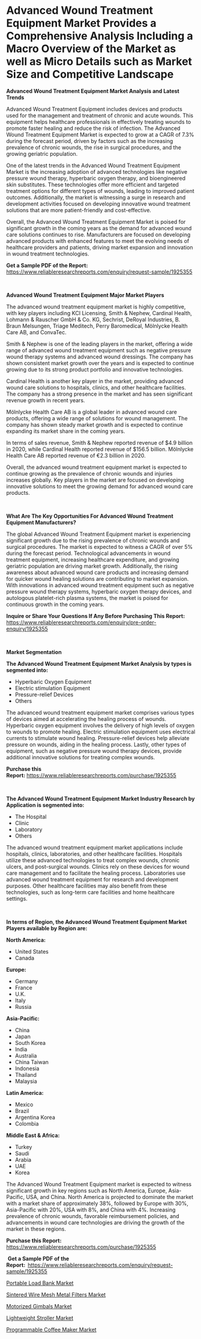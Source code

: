 <p><h1>Advanced Wound Treatment Equipment Market Provides a Comprehensive Analysis Including a Macro Overview of the Market as well as Micro Details such as Market Size and Competitive Landscape</h1></p><p><strong>Advanced Wound Treatment Equipment Market Analysis and Latest Trends</strong></p>
<p><p>Advanced Wound Treatment Equipment includes devices and products used for the management and treatment of chronic and acute wounds. This equipment helps healthcare professionals in effectively treating wounds to promote faster healing and reduce the risk of infection. The Advanced Wound Treatment Equipment Market is expected to grow at a CAGR of 7.3% during the forecast period, driven by factors such as the increasing prevalence of chronic wounds, the rise in surgical procedures, and the growing geriatric population.</p><p>One of the latest trends in the Advanced Wound Treatment Equipment Market is the increasing adoption of advanced technologies like negative pressure wound therapy, hyperbaric oxygen therapy, and bioengineered skin substitutes. These technologies offer more efficient and targeted treatment options for different types of wounds, leading to improved patient outcomes. Additionally, the market is witnessing a surge in research and development activities focused on developing innovative wound treatment solutions that are more patient-friendly and cost-effective.</p><p>Overall, the Advanced Wound Treatment Equipment Market is poised for significant growth in the coming years as the demand for advanced wound care solutions continues to rise. Manufacturers are focused on developing advanced products with enhanced features to meet the evolving needs of healthcare providers and patients, driving market expansion and innovation in wound treatment technologies.</p></p>
<p><strong>Get a Sample PDF of the Report:&nbsp;</strong> <a href="https://www.reliableresearchreports.com/enquiry/request-sample/1925355">https://www.reliableresearchreports.com/enquiry/request-sample/1925355</a></p>
<p>&nbsp;</p>
<p><strong>Advanced Wound Treatment Equipment Major Market Players</strong></p>
<p><p>The advanced wound treatment equipment market is highly competitive, with key players including KCI Licensing, Smith & Nephew, Cardinal Health, Lohmann & Rauscher GmbH & Co. KG, Sechrist, DeRoyal Industries, B. Braun Melsungen, Triage Meditech, Perry Baromedical, Mölnlycke Health Care AB, and ConvaTec.</p><p>Smith & Nephew is one of the leading players in the market, offering a wide range of advanced wound treatment equipment such as negative pressure wound therapy systems and advanced wound dressings. The company has shown consistent market growth over the years and is expected to continue growing due to its strong product portfolio and innovative technologies.</p><p>Cardinal Health is another key player in the market, providing advanced wound care solutions to hospitals, clinics, and other healthcare facilities. The company has a strong presence in the market and has seen significant revenue growth in recent years.</p><p>Mölnlycke Health Care AB is a global leader in advanced wound care products, offering a wide range of solutions for wound management. The company has shown steady market growth and is expected to continue expanding its market share in the coming years.</p><p>In terms of sales revenue, Smith & Nephew reported revenue of $4.9 billion in 2020, while Cardinal Health reported revenue of $156.5 billion. Mölnlycke Health Care AB reported revenue of €2.3 billion in 2020.</p><p>Overall, the advanced wound treatment equipment market is expected to continue growing as the prevalence of chronic wounds and injuries increases globally. Key players in the market are focused on developing innovative solutions to meet the growing demand for advanced wound care products.</p></p>
<p>&nbsp;</p>
<p><strong>What Are The Key Opportunities For Advanced Wound Treatment Equipment Manufacturers?</strong></p>
<p><p>The global Advanced Wound Treatment Equipment market is experiencing significant growth due to the rising prevalence of chronic wounds and surgical procedures. The market is expected to witness a CAGR of over 5% during the forecast period. Technological advancements in wound treatment equipment, increasing healthcare expenditure, and growing geriatric population are driving market growth. Additionally, the rising awareness about advanced wound care products and increasing demand for quicker wound healing solutions are contributing to market expansion. With innovations in advanced wound treatment equipment such as negative pressure wound therapy systems, hyperbaric oxygen therapy devices, and autologous platelet-rich plasma systems, the market is poised for continuous growth in the coming years.</p></p>
<p><strong>Inquire or Share Your Questions If Any Before Purchasing This Report:</strong> <a href="https://www.reliableresearchreports.com/enquiry/pre-order-enquiry/1925355">https://www.reliableresearchreports.com/enquiry/pre-order-enquiry/1925355</a></p>
<p>&nbsp;</p>
<p><strong>Market Segmentation</strong></p>
<p><strong>The Advanced Wound Treatment Equipment Market Analysis by types is segmented into:</strong></p>
<p><ul><li>Hyperbaric Oxygen Equipment</li><li>Electric stimulation Equipment</li><li>Pressure-relief Devices</li><li>Others</li></ul></p>
<p><p>The advanced wound treatment equipment market comprises various types of devices aimed at accelerating the healing process of wounds. Hyperbaric oxygen equipment involves the delivery of high levels of oxygen to wounds to promote healing. Electric stimulation equipment uses electrical currents to stimulate wound healing. Pressure-relief devices help alleviate pressure on wounds, aiding in the healing process. Lastly, other types of equipment, such as negative pressure wound therapy devices, provide additional innovative solutions for treating complex wounds.</p></p>
<p><strong>Purchase this Report:&nbsp;</strong><a href="https://www.reliableresearchreports.com/purchase/1925355">https://www.reliableresearchreports.com/purchase/1925355</a></p>
<p>&nbsp;</p>
<p><strong>The Advanced Wound Treatment Equipment Market Industry Research by Application is segmented into:</strong></p>
<p><ul><li>The Hospital</li><li>Clinic</li><li>Laboratory</li><li>Others</li></ul></p>
<p><p>The advanced wound treatment equipment market applications include hospitals, clinics, laboratories, and other healthcare facilities. Hospitals utilize these advanced technologies to treat complex wounds, chronic ulcers, and post-surgical wounds. Clinics rely on these devices for wound care management and to facilitate the healing process. Laboratories use advanced wound treatment equipment for research and development purposes. Other healthcare facilities may also benefit from these technologies, such as long-term care facilities and home healthcare settings.</p></p>
<p>&nbsp;</p>
<p><strong>In terms of Region, the Advanced Wound Treatment Equipment Market Players available by Region are:</strong></p>
<p>
    <p> <strong> North America: </strong>
        <ul>
            <li>United States</li>
            <li>Canada</li>
        </ul>
        </p> 
    <p> <strong> Europe: </strong>
        <ul>
            <li>Germany</li>
            <li>France</li>
            <li>U.K.</li>
            <li>Italy</li>
            <li>Russia</li>
        </ul>
        </p> 
    <p> <strong> Asia-Pacific: </strong>
        <ul>
            <li>China</li>
            <li>Japan</li>
            <li>South Korea</li>
            <li>India</li>
            <li>Australia</li>
            <li>China Taiwan</li>
            <li>Indonesia</li>
            <li>Thailand</li>
            <li>Malaysia</li>
        </ul>
        </p> 
    <p> <strong> Latin America: </strong>
        <ul>
            <li>Mexico</li>
            <li>Brazil</li>
            <li>Argentina Korea</li>
            <li>Colombia</li>
        </ul>
        </p> 
    <p> <strong> Middle East & Africa: </strong>
        <ul>
            <li>Turkey</li>
            <li>Saudi</li>
            <li>Arabia</li>
            <li>UAE</li>
            <li>Korea</li>
        </ul>
    </p>
    </p>
<p><p>The Advanced Wound Treatment Equipment market is expected to witness significant growth in key regions such as North America, Europe, Asia-Pacific, USA, and China. North America is projected to dominate the market with a market share of approximately 38%, followed by Europe with 30%, Asia-Pacific with 20%, USA with 8%, and China with 4%. Increasing prevalence of chronic wounds, favorable reimbursement policies, and advancements in wound care technologies are driving the growth of the market in these regions.</p></p>
<p><strong>Purchase this Report: </strong><a href="https://www.reliableresearchreports.com/purchase/1925355">https://www.reliableresearchreports.com/purchase/1925355</a></p>
<p>&nbsp;<strong>Get a Sample PDF of the Report:&nbsp;&nbsp;</strong><a href="https://www.reliableresearchreports.com/enquiry/request-sample/1925355">https://www.reliableresearchreports.com/enquiry/request-sample/1925355</a></p>
<p><strong></strong></p>
<p><p><a href="https://view.publitas.com/reportprime-1/portable-load-bank-market-size-share-trends-analysis-report-by-application-regional-outlook-competitive-strategies-and-segment-forecasts-2024-2031/">Portable Load Bank Market</a></p><p><a href="https://spotless-saver-8fd.notion.site/Sintered-Wire-Mesh-Metal-Filters-Market-Research-Report-Unlocks-Analysis-on-the-Market-Financial-Sta-fcf2218f101440e4b3953c4ea4892a77">Sintered Wire Mesh Metal Filters Market</a></p><p><a href="https://gentle-editor-9db.notion.site/Motorized-Gimbals-Market-Size-Market-Share-and-Global-Market-Analysis-Report-2024-2031-4cae85b76ab24976a84c7b75f2095738">Motorized Gimbals Market</a></p><p><a href="https://view.publitas.com/reportprime-1/lightweight-stroller-market-size-2024-2031-global-industrial-analysis-key-geographical-regions-market-share-top-key-players-product-types-and-forecast-research-report/">Lightweight Stroller Market</a></p><p><a href="https://frill-swim-3cd.notion.site/Programmable-Coffee-Maker-Market-Insights-Market-Players-and-Forecast-Till-2031-163ae6c231554e3c89bf23eae6719992">Programmable Coffee Maker Market</a></p></p>